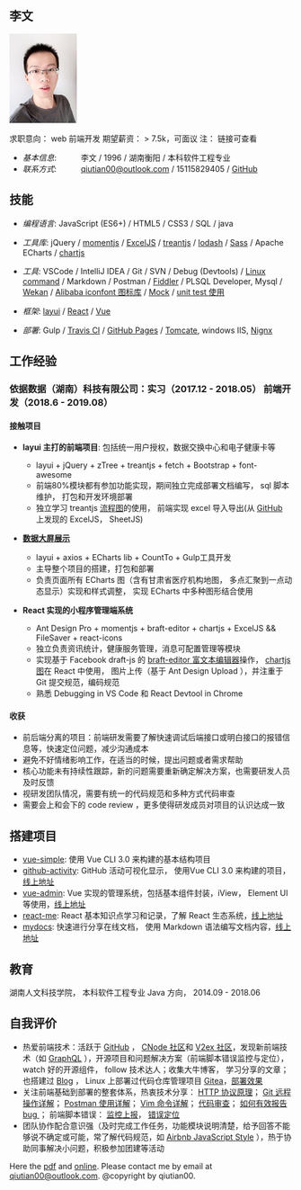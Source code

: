 ## 李文 

![pic](me/img/me.jpg)

求职意向： web 前端开发   期望薪资： > 7.5k，可面议  注： 链接可查看

* _基本信息_:&nbsp;&nbsp;&nbsp;&nbsp;&nbsp;&nbsp;&nbsp;&nbsp;&nbsp;&nbsp;&nbsp;李文 / 1996 / 湖南衡阳 / 本科软件工程专业
* _联系方式_:&nbsp;&nbsp;&nbsp;&nbsp;&nbsp;&nbsp;&nbsp;&nbsp;&nbsp;&nbsp;&nbsp;qiutian00@outlook.com / 15115829405 / [GitHub](https://github.com/qiutian00)

## 技能 

* _编程语言_: JavaScript (ES6+) / HTML5 / CSS3  / SQL / java

* _工具库_: jQuery / [momentjs](https://momentjs.com/) / [ExcelJS](https://github.com/ExcelJS/ExcelJS) / [treantjs](https://github.com/fperucic/treant-js) / [lodash](https://github.com/lodash/lodash/) / [Sass](https://sass-lang.com/guide) / Apache ECharts / [chartjs](https://www.chartjs.org/)

* _工具_: VSCode / IntelliJ IDEA / Git / SVN / Debug (Devtools) / [Linux command](https://wangchujiang.com/linux-command/) / Markdown / Postman / [Fiddler](https://www.telerik.com/fiddler) / PLSQL Developer, Mysql / [Wekan](https://github.com/wekan/wekan) / [Alibaba iconfont 图标库](https://www.iconfont.cn/) / [Mock](https://github.com/nuysoft/Mock) / [unit test 使用](https://cnodejs.org/topic/55b9e875f36f579657fc52f3)

* _框架_: [layui](https://www.layui.com/) / [React](https://reactjs.org/) / [Vue](https://cn.vuejs.org/)

* _部署_: Gulp / [Travis CI](https://www.travis-ci.org/)  / [GitHub Pages](https://pages.github.com/) /  [Tomcate](http://tomcat.apache.org/), windows IIS, [Nignx](http://nginx.org/en/)

## 工作经验

### 依据数据（湖南）科技有限公司：实习（2017.12 - 2018.05）  前端开发（2018.6 - 2019.08）

#### 接触项目

* **layui 主打的前端项目**: 包括统一用户授权，数据交换中心和电子健康卡等
    *  layui + jQuery + zTree + treantjs + fetch + Bootstrap + font-awesome
    *  前端80%模块都有参加功能实现，期间独立完成部署文档编写， sql 脚本维护， 打包和开发环境部署
    *  独立学习 treantjs [流程图](https://github.com/qiutian00/resume/blob/master/me/img/treant_demo.png)的使用， 前端实现 excel 导入导出(从 [GitHub](https://github.com/qiutian00) 上发现的 ExcelJS， SheetJS)


* **[数据大屏展示](https://github.com/qiutian00/large-screen-show)**
    * layui + axios + ECharts lib + CountTo + Gulp工具开发 
    * 主导整个项目的搭建，打包和部署
    * 负责页面所有 ECharts 图（含有甘肃省医疗机构地图， 多点汇聚到一点动态显示）实现和样式调整， 实现 ECharts 中多种图形结合使用
  

* **React 实现的小程序管理端系统**
    * Ant Design Pro + momentjs + braft-editor + chartjs + ExcelJS && FileSaver + react-icons
    * 独立负责资讯统计，健康服务管理，消息可配置管理等模块
    * 实现基于 Facebook draft-js 的 [braft-editor 富文本编辑器](https://github.com/margox/braft-editor)操作， [chartjs   图](https://github.com/chartjs/Chart.js)在 React 中使用， 图片上传（基于 Ant Design Upload ），并注重于 Git 提交规范，编码规范
    * 熟悉 Debugging in VS Code 和 React Devtool in Chrome

#### 收获
- 前后端分离的项目：前端研发需要了解快速调试后端接口或明白接口的报错信息等，快速定位问题，减少沟通成本
- 避免不好情绪影响工作，在适当的时候，提出问题或者需求帮助        
- 核心功能未有持续性跟踪，新的问题需要重新确定解决方案，也需要研发人员及时反馈
- 视研发团队情况，需要有统一的代码规范和多种方式代码审查
- 需要会上和会下的 code review ，更多使得研发成员对项目的认识达成一致

## 搭建项目

* [vue-simple](https://github.com/qiutian00/vue-simple): 使用 Vue CLI 3.0 来构建的基本结构项目
* [github-activity](https://github.com/qiutian00/github-activity): GitHub 活动可视化显示， 使用Vue CLI 3.0 来构建的项目，[线上地址](https://qiutian00.github.io/github-activity/)
* [vue-admin](https://github.com/qiutian00/vue-admin): Vue 实现的管理系统，包括基本组件封装，iView， Element UI 等使用，[线上地址](http://qiutian00.github.io/vue-admin)
* [react-me](https://github.com/qiutian00/react-me): React 基本知识点学习和记录，了解 React 生态系统，[线上地址](https://qiutian00.github.io/react-me/)
* [mydocs](https://github.com/qiutian00/mydocs): 快速进行分享在线文档， 使用 Markdown 语法编写文档内容，[线上地址](https://qiutian00.github.io/mydocs/)

## 教育

湖南人文科技学院， 本科软件工程专业 Java 方向， 2014.09 - 2018.06

## 自我评价

* 热爱前端技术：活跃于 [GitHub](https://github.com/qiutian00) ， [CNode 社区](https://cnodejs.org/user/qiutian00)和 [V2ex 社区](https://www.v2ex.com/)，发现新前端技术（如 [GraphQL](https://github.com/graphql-go/graphql) ），开源项目和问题解决方案（前端脚本错误监控与定位）， watch 好的开源组件， follow 技术达人；收集大牛博客， 学习分享的文章；也搭建过 [Blog](https://qiutian00.github.io/) ， Linux 上部署过代码仓库管理项目 [Gitea](https://github.com/go-gitea/gitea)，[部署效果](https://github.com/qiutian00/resume/blob/master/me/img/gitea.gif)
* 关注前端基础到部署的整套体系，热衷技术分享： [HTTP 协议原理](me/share/HTTP协议原理分享.pdf)； [Git 远程操作详解](me/share/Git远程操作详解-阮一峰.pdf)； [Postman 使用详解](me/share/postman的使用方法详解.pdf)； [Vim 命令详解](me/share/vi_vim命令使用详解.pdf)； [代码审查](me/share/codeReview)； [如何有效报告 bug ](me/share/如何有效地报告Bug.pdf)； 前端脚本错误： [监控上报](https://github.com/joeyguo/blog/issues/13)， [错误定位](https://github.com/joeyguo/blog/issues/14)
* 团队协作配合意识强（及时完成工作任务，功能模块说明清楚，给予回答不能够说不确定或可能，常了解代码规范，如 [Airbnb JavaScript Style](https://github.com/sivan/javascript-style-guide) ），热于协助同事解决小问题，积极参加团建等活动



Here the [pdf](me/resume/qiutian00_resume.pdf) and [online](https://qiutian00.github.io/resume/).
Please contact me by email at qiutian00@outlook.com.
@copyright by qiutian00.